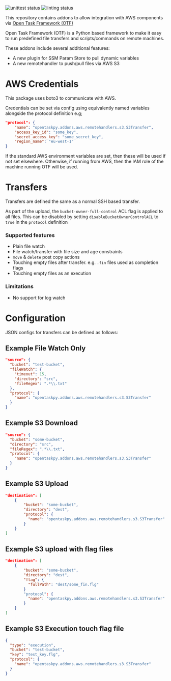 
![unittest status](https://github.com/adammcdonagh/otf-addons-aws/actions/workflows/unittest.yml/badge.svg?event=push) ![linting status](https://github.com/adammcdonagh/otf-addons-aws/actions/workflows/linting.yml/badge.svg?event=push)

This repository contains addons to allow integration with AWS components via [Open Task Framework (OTF)](https://github.com/adammcdonagh/open-task-framework)

Open Task Framework (OTF) is a Python based framework to make it easy to run predefined file transfers and scripts/commands on remote machines.

These addons include several additional features:
  * A new plugin for SSM Param Store to pull dynamic variables
  * A new remotehandler to push/pull files via AWS S3

# AWS Credentials

This package uses boto3 to communicate with AWS. 

Credentials can be set via config using equivalently named variables alongside the protocol definition e.g;
```json
"protocol": {
    "name": "opentaskpy.addons.aws.remotehandlers.s3.S3Transfer",
    "access_key_id": "some_key",
    "secret_access_key": "some_secret_key",
    "region_name": "eu-west-1"
}
```

If the standard AWS environment variables are set, then these will be used if not set elsewhere. Otherwise, if running from AWS, then the IAM role of the machine running OTF will be used.

# Transfers

Transfers are defined the same as a normal SSH based transfer.

As part of the upload, the `bucket-owner-full-control` ACL flag is applied to all files. This can be disabled by setting `disableBucketOwnerControlACL` to `true` in the `protocol` definition

### Supported features
   * Plain file watch
   * File watch/transfer with file size and age constraints
   * `move` & `delete` post copy actions
   * Touching empty files after transfer. e.g. `.fin` files used as completion flags
   * Touching empty files as an execution

### Limitations
   * No support for log watch

# Configuration

JSON configs for transfers can be defined as follows:

## Example File Watch Only

```json
"source": {
  "bucket": "test-bucket",
  "fileWatch": {
    "timeout": 15,
    "directory": "src",
    "fileRegex": ".*\\.txt"
  },
  "protocol": {
    "name": "opentaskpy.addons.aws.remotehandlers.s3.S3Transfer"
  }
}
```

## Example S3 Download

```json
"source": {
  "bucket": "some-bucket",
  "directory": "src",
  "fileRegex": ".*\\.txt",
  "protocol": {
    "name": "opentaskpy.addons.aws.remotehandlers.s3.S3Transfer"
  }
}
```

## Example S3 Upload
```json
"destination": [
    {
        "bucket": "some-bucket",
        "directory": "dest",
        "protocol": {
          "name": "opentaskpy.addons.aws.remotehandlers.s3.S3Transfer"
        }
    }
]
```

## Example S3 upload with flag files
```json
"destination": [
    {
        "bucket": "some-bucket",
        "directory": "dest",
        "flag": {
          "fullPath": "dest/some_fin.flg"
        }
        "protocol": {
          "name": "opentaskpy.addons.aws.remotehandlers.s3.S3Transfer"
        }
    }
]
```

## Example S3 Execution touch flag file
```json
{
  "type": "execution",
  "bucket": "test-bucket",
  "key": "test_key.flg",
  "protocol": {
    "name": "opentaskpy.addons.aws.remotehandlers.s3.S3Transfer"
  }
}
```
